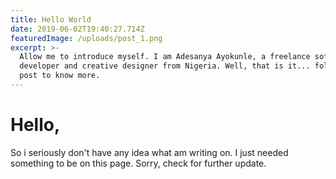 ```yaml
---
title: Hello World
date: 2019-06-02T19:40:27.714Z
featuredImage: /uploads/post_1.png
excerpt: >-
  Allow me to introduce myself. I am Adesanya Ayokunle, a freelance software
  developer and creative designer from Nigeria. Well, that is it... follow the
  post to know more.
---
```

# Hello,

So i seriously don't have any idea what am writing on. I just needed something to be on this page. Sorry, check for further update.
